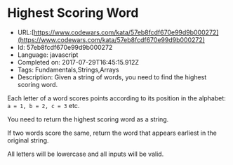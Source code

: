 # Highest Scoring Word

 - URL:[https://www.codewars.com/kata/57eb8fcdf670e99d9b000272](https://www.codewars.com/kata/57eb8fcdf670e99d9b000272)
 - Id: 57eb8fcdf670e99d9b000272
 - Language: javascript
 - Completed on: 2017-07-29T16:45:15.912Z
 - Tags: Fundamentals,Strings,Arrays
 - Description:
Given a string of words, you need to find the highest scoring word.

Each letter of a word scores points according to its position in the alphabet: `a = 1, b = 2, c = 3` etc.

You need to return the highest scoring word as a string.

If two words score the same, return the word that appears earliest in the original string.

All letters will be lowercase and all inputs will be valid.
